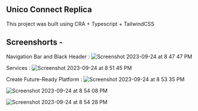 ## Unico Connect Replica 

This project was built using CRA + Typescript + TailwindCSS 

## Screenshorts - 

Navigation Bar and
Black Header : 
![Screenshot 2023-09-24 at 8 47 47 PM](https://github.com/darshakeyan/unico-connect-web-app/assets/61287039/4fd54620-935a-40b2-b425-82231cd4d1e0)


Services : 
![Screenshot 2023-09-24 at 8 51 45 PM](https://github.com/darshakeyan/unico-connect-web-app/assets/61287039/9cdada35-d264-4a15-8131-ee37874de0fd)

Create Future-Ready Platform  : 
![Screenshot 2023-09-24 at 8 53 35 PM](https://github.com/darshakeyan/unico-connect-web-app/assets/61287039/f1e6ace2-0313-4640-bd2e-4a0123fa7d36)

![Screenshot 2023-09-24 at 8 54 08 PM](https://github.com/darshakeyan/unico-connect-web-app/assets/61287039/1587904f-be1a-4db0-b0c5-1a901805982e)

![Screenshot 2023-09-24 at 8 54 28 PM](https://github.com/darshakeyan/unico-connect-web-app/assets/61287039/f953992c-4c46-4847-95e7-25b015841c90)



